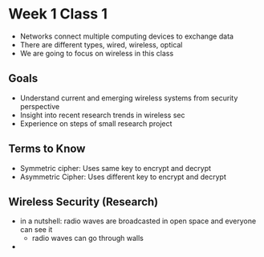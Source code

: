 # Week 1 Class 1
- Networks connect multiple computing devices to exchange data
- There are different types, wired, wireless, optical
- We are going to focus on wireless in this class

## Goals
- Understand current and emerging wireless systems from security perspective
- Insight into recent research trends in wireless sec
- Experience on steps of small research project

## Terms to Know
- Symmetric cipher: Uses same key to encrypt and decrypt
- Asymmetric Cipher: Uses different key to encrypt and decrypt

## Wireless Security (Research)
- in a nutshell: radio waves are broadcasted in open space and everyone can see it
    - radio waves can go through walls
- 